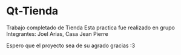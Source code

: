 # Qt-Tienda
Trabajo completado de Tienda
Esta practica fue realizado en grupo 
Integrantes: Joel Arias, 
             Casa Jean Pierre

Espero que el proyecto sea de su agrado gracias :3
